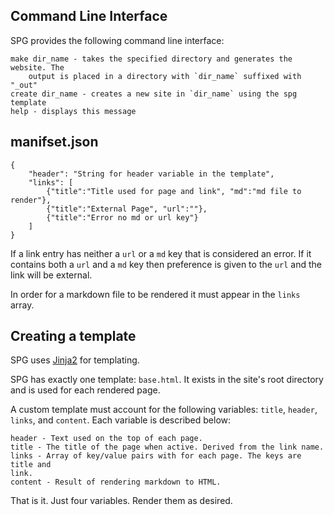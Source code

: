 ## Command Line Interface

SPG provides the following command line interface:

    make dir_name - takes the specified directory and generates the website. The
        output is placed in a directory with `dir_name` suffixed with "_out"
    create dir_name - creates a new site in `dir_name` using the spg template
    help - displays this message

## manifset.json

    {
        "header": "String for header variable in the template",
        "links": [
            {"title":"Title used for page and link", "md":"md file to render"},
            {"title":"External Page", "url":""},
            {"title":"Error no md or url key"}
        ]
    }

If a link entry has neither a `url` or a `md` key that is considered an
error. If it contains both a `url` and a `md` key then preference is given to
the `url` and the link will be external.

In order for a markdown file to be rendered it must appear in the `links` array.

## Creating a template

SPG uses [Jinja2](http://jinja.pocoo.org/docs/) for templating.

SPG has exactly one template: `base.html`. It exists in the site's root
directory and is used for each rendered page.

A custom template must account for the following variables: `title`, `header`,
`links`, and `content`. Each variable is described below:

    header - Text used on the top of each page.
    title - The title of the page when active. Derived from the link name.
    links - Array of key/value pairs with for each page. The keys are title and
    link.
    content - Result of rendering markdown to HTML.

That is it. Just four variables. Render them as desired.
